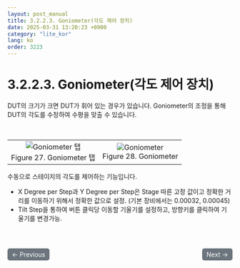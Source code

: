 ```yaml
---
layout: post_manual
title: 3.2.2.3.	Goniometer(각도 제어 장치)
date: 2025-03-31 13:20:23 +0900
category: "lite_kor"
lang: ko
order: 3223
---
```


# 3.2.2.3. Goniometer(각도 제어 장치)

DUT의 크기가 크면 DUT가 휘어 있는 경우가 있습니다. Goniometer의 조정을 통해 DUT의 각도를 수정하여 수평을 맞출 수 있습니다.

<br/> <!-- 한줄 띄기 -->

<!-- 2x2 이미지 테이블 -->
<table align="center">
  <tr>
    <td align="center">
      <img src="/assets/Chapter-3/Goniometer 탭.png" alt="Goniometer 탭">
      <div>Figure 27. Goniometer 탭</div>
    </td>
    <td align="center">
      <img src="/assets/Chapter-3/Goniometer.png" alt="Goniometer">
      <div>Figure 28. Goniometer</div>
    </td>
  </tr>
</table>

수동으로 스테이지의 각도를 제어하는 기능입니다.
-	X Degree per Step과 Y Degree per Step은 Stage 따른 고정 값이고 정확한 거리를 이동하기 위해서 정확한 값으로 설정. (기본 장비에서는 0.00032, 0.00045)
-	Tilt Step을 통하여 버튼 클릭당 이동할 기울기를 설정하고, 방향키를 클릭하여 기울기를 변경가능.

<!-- 이전/다음 페이지 버튼 -->
<br/>
<br/>
<div style="display: flex; justify-content: space-between; align-items: center; margin-top: 10;">
  <!-- 이전 페이지 버튼 -->
  <a href="/manuals/manuals_lite_kor/Chapter 3/Chapter 3-2-2-2/" class="btn btn-primary" style="display: inline-block; padding: 5px 10px; background-color: #6c757d; color: white; text-decoration: none; border-radius: 5px;">
    ← Previous
  </a>

  <!-- 다음 페이지 버튼 -->
  <a href="/manuals/manuals_lite_kor/Chapter 3/Chapter 3-2-2-4/" class="btn btn-primary" style="display: inline-block; padding: 5px 10px; background-color: #6c757d; color: white; text-decoration: none; border-radius: 5px;">
    Next →
  </a>
</div>